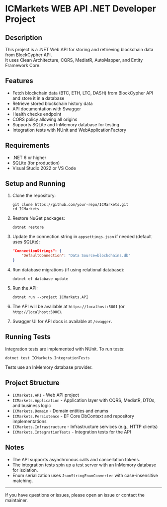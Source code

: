 # ICMarkets WEB API .NET Developer Project

## Description
This project is a .NET Web API for storing and retrieving blockchain data from BlockCypher API.  
It uses Clean Architecture, CQRS, MediatR, AutoMapper, and Entity Framework Core.

## Features
- Fetch blockchain data (BTC, ETH, LTC, DASH) from BlockCypher API and store it in a database  
- Retrieve stored blockchain history data  
- API documentation with Swagger  
- Health checks endpoint  
- CORS policy allowing all origins  
- Supports SQLite and InMemory database for testing  
- Integration tests with NUnit and WebApplicationFactory  

## Requirements
- .NET 6 or higher  
- SQLite (for production)  
- Visual Studio 2022 or VS Code  

## Setup and Running

1. Clone the repository:
   ```
   git clone https://github.com/your-repo/ICMarkets.git
   cd ICMarkets
   ```

2. Restore NuGet packages:
   ```
   dotnet restore
   ```

3. Update the connection string in `appsettings.json` if needed (default uses SQLite):
   ```json
   "ConnectionStrings": {
       "DefaultConnection": "Data Source=blockchains.db"
   }
   ```

4. Run database migrations (if using relational database):
   ```
   dotnet ef database update
   ```

5. Run the API:
   ```
   dotnet run --project ICMarkets.API
   ```

6. The API will be available at `https://localhost:5001` (or `http://localhost:5000`).

7. Swagger UI for API docs is available at `/swagger`.

## Running Tests

Integration tests are implemented with NUnit. To run tests:

```
dotnet test ICMarkets.IntegrationTests
```

Tests use an InMemory database provider.

## Project Structure

- `ICMarkets.API` - Web API project  
- `ICMarkets.Application` - Application layer with CQRS, MediatR, DTOs, and business logic  
- `ICMarkets.Domain` - Domain entities and enums  
- `ICMarkets.Persistence` - EF Core DbContext and repository implementations  
- `ICMarkets.Infrastructure` - Infrastructure services (e.g., HTTP clients)  
- `ICMarkets.IntegrationTests` - Integration tests for the API  

## Notes

- The API supports asynchronous calls and cancellation tokens.  
- The integration tests spin up a test server with an InMemory database for isolation.  
- Enum serialization uses `JsonStringEnumConverter` with case-insensitive matching.  

---

If you have questions or issues, please open an issue or contact the maintainer.
